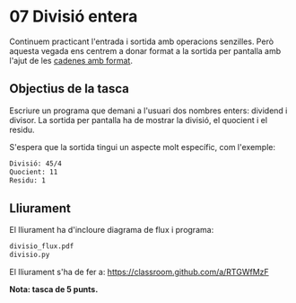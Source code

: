 # 07 Divisió entera

Continuem practicant l'entrada i sortida amb operacions senzilles. Però aquesta vegada ens centrem a donar format a la sortida per pantalla amb l'ajut de les [cadenes amb format](<https://prgicaria.github.io/receptari/Receptes/1%20Sortida%20per%20terminal.html#sortida-amb-format>).

## Objectius de la tasca

Escriure un programa que demani a l'usuari dos nombres enters: dividend i divisor. La sortida per pantalla ha de mostrar la divisió, el quocient i el residu.

S'espera que la sortida tingui un aspecte molt específic, com l'exemple:

```txt
Divisió: 45/4
Quocient: 11
Residu: 1
```

## Lliurament

El lliurament ha d'incloure diagrama de flux i programa:

```txt
divisio_flux.pdf
divisio.py
```

El lliurament s'ha de fer a: <https://classroom.github.com/a/RTGWfMzF>

**Nota: tasca de 5 punts.**
